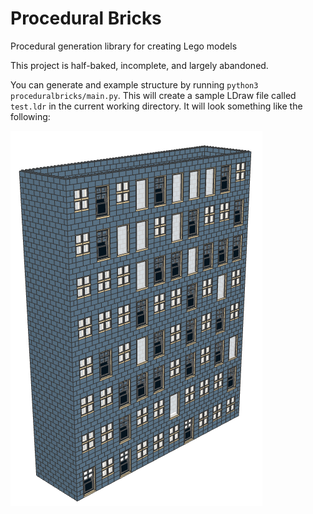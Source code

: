 # Procedural Bricks

Procedural generation library for creating Lego models

This project is half-baked, incomplete, and largely abandoned.

You can generate and example structure by running `python3 proceduralbricks/main.py`. This will create a sample LDraw file called `test.ldr` in the current working directory. It will look something like the following:

![](example.png)